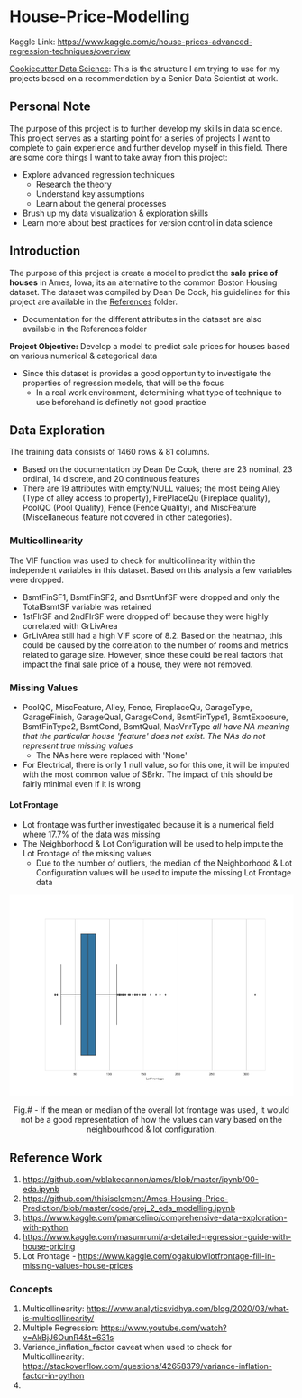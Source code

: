 # House-Price-Modelling 

Kaggle Link: https://www.kaggle.com/c/house-prices-advanced-regression-techniques/overview

[Cookiecutter Data Science](https://drivendata.github.io/cookiecutter-data-science/#contributing): This is the structure I am trying to
use for my projects based on a recommendation by a Senior Data Scientist at work.


## Personal Note
The purpose of this project is to further develop my skills in data science. This project serves as a starting point for a series of 
projects I want to complete to gain experience and further develop myself in this field. There are some core things I want to take away from
this project:

- Explore advanced regression techniques 
	- Research the theory 
	- Understand key assumptions 
	- Learn about the general processes 
- Brush up my data visualization & exploration skills 
- Learn more about best practices for version control in data science

## Introduction
The purpose of this project is create a model to predict the **sale price of houses** in Ames, Iowa; its an alternative to the common Boston Housing
dataset. The dataset was compiled by Dean De Cock, his guidelines for this project are available in the [References](References/) folder.
- Documentation for the different attributes in the dataset are also available in the References folder

**Project Objective:** Develop a model to predict sale prices for houses based on various numerical & categorical data
- Since this dataset is provides a good opportunity to investigate the properties of regression models, that will be the focus
	- In a real work environment, determining what type of technique to use beforehand is definetly not good practice
	
## Data Exploration

The training data consists of 1460 rows & 81 columns. 
- Based on the documentation by Dean De Cook, there are 23 nominal, 23 ordinal, 14 discrete, and 20 continuous features
- There are 19 attributes with empty/NULL values; the most being Alley (Type of alley access to property), FirePlaceQu (Fireplace quality),
PoolQC (Pool Quality), Fence (Fence Quality), and MiscFeature (Miscellaneous feature not covered in other categories).

### Multicollinearity

The VIF function was used to check for multicollinearity within the independent variables in this dataset. Based on this analysis a few variables were dropped.

- BsmtFinSF1, BsmtFinSF2, and BsmtUnfSF were dropped and only the TotalBsmtSF variable was retained
- 1stFlrSF and 2ndFlrSF were dropped off because they were highly correlated with GrLivArea
- GrLivArea still had a high VIF score of 8.2. Based on the heatmap, this could be caused by the correlation to the number of rooms and metrics related to garage size. However, since these could be real factors that impact the final sale price of a house, they were not removed.

### Missing Values

- PoolQC, MiscFeature, Alley, Fence, FireplaceQu, GarageType, GarageFinish, GarageQual, GarageCond, BsmtFinType1, BsmtExposure, BsmtFinType2, BsmtCond, BsmtQual, MasVnrType *all have NA meaning that the particular house 'feature' does not exist. The NAs do not represent true missing values*
    - The NAs here were replaced with 'None'
- For Electrical, there is only 1 null value, so for this one, it will be imputed with the most common value of SBrkr. The impact of this should be fairly minimal even if it is wrong

#### Lot Frontage
- Lot frontage was further investigated because it is a numerical field where 17.7% of the data was missing 
- The Neighborhood & Lot Configuration will be used to help impute the Lot Frontage of the missing values 
	- Due to the number of outliers, the median of the Neighborhood & Lot Configuration values will be used to impute the missing Lot Frontage data

![Lot Frontage Boxplot](Reports/Figures/lot_frontage_boxplot.png)
<p align = "center">
Fig.# - If the mean or median of the overall lot frontage was used, it would not be a good representation of how the values can vary based on the neighbourhood & lot configuration.  
</p>

## Reference Work

1. https://github.com/wblakecannon/ames/blob/master/ipynb/00-eda.ipynb
2. https://github.com/thisisclement/Ames-Housing-Price-Prediction/blob/master/code/proj_2_eda_modelling.ipynb
3. https://www.kaggle.com/pmarcelino/comprehensive-data-exploration-with-python
4. https://www.kaggle.com/masumrumi/a-detailed-regression-guide-with-house-pricing
5. Lot Frontage - https://www.kaggle.com/ogakulov/lotfrontage-fill-in-missing-values-house-prices

### Concepts 
1. Multicollinearity: https://www.analyticsvidhya.com/blog/2020/03/what-is-multicollinearity/
2. Multiple Regression: https://www.youtube.com/watch?v=AkBjJ6OunR4&t=631s
3. Variance_inflation_factor caveat when used to check for Multicollinearity: https://stackoverflow.com/questions/42658379/variance-inflation-factor-in-python
4. 





 